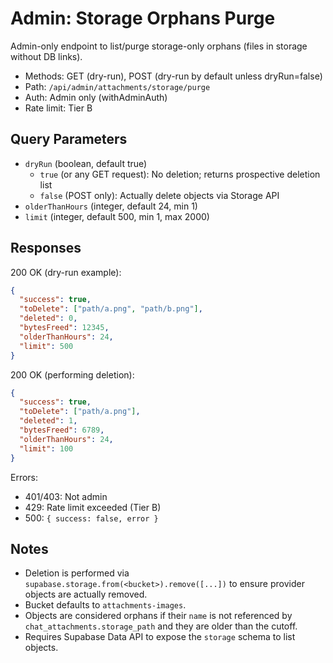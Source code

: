 # Admin: Storage Orphans Purge

Admin-only endpoint to list/purge storage-only orphans (files in storage without DB links).

- Methods: GET (dry-run), POST (dry-run by default unless dryRun=false)
- Path: `/api/admin/attachments/storage/purge`
- Auth: Admin only (withAdminAuth)
- Rate limit: Tier B

## Query Parameters

- `dryRun` (boolean, default true)
  - `true` (or any GET request): No deletion; returns prospective deletion list
  - `false` (POST only): Actually delete objects via Storage API
- `olderThanHours` (integer, default 24, min 1)
- `limit` (integer, default 500, min 1, max 2000)

## Responses

200 OK (dry-run example):
```json
{
  "success": true,
  "toDelete": ["path/a.png", "path/b.png"],
  "deleted": 0,
  "bytesFreed": 12345,
  "olderThanHours": 24,
  "limit": 500
}
```

200 OK (performing deletion):
```json
{
  "success": true,
  "toDelete": ["path/a.png"],
  "deleted": 1,
  "bytesFreed": 6789,
  "olderThanHours": 24,
  "limit": 100
}
```

Errors:
- 401/403: Not admin
- 429: Rate limit exceeded (Tier B)
- 500: `{ success: false, error }`

## Notes

- Deletion is performed via `supabase.storage.from(<bucket>).remove([...])` to ensure provider objects are actually removed.
- Bucket defaults to `attachments-images`.
- Objects are considered orphans if their `name` is not referenced by `chat_attachments.storage_path` and they are older than the cutoff.
- Requires Supabase Data API to expose the `storage` schema to list objects.
